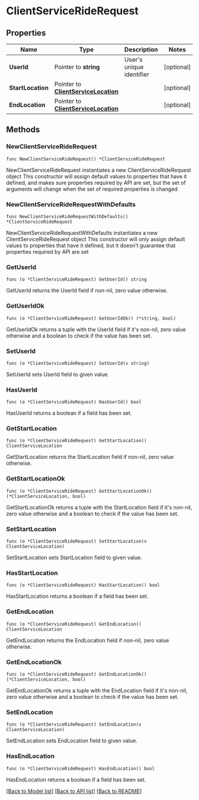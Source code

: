# ClientServiceRideRequest

## Properties

Name | Type | Description | Notes
------------ | ------------- | ------------- | -------------
**UserId** | Pointer to **string** | User&#39;s unique identifier | [optional] 
**StartLocation** | Pointer to [**ClientServiceLocation**](ClientServiceLocation.md) |  | [optional] 
**EndLocation** | Pointer to [**ClientServiceLocation**](ClientServiceLocation.md) |  | [optional] 

## Methods

### NewClientServiceRideRequest

`func NewClientServiceRideRequest() *ClientServiceRideRequest`

NewClientServiceRideRequest instantiates a new ClientServiceRideRequest object
This constructor will assign default values to properties that have it defined,
and makes sure properties required by API are set, but the set of arguments
will change when the set of required properties is changed

### NewClientServiceRideRequestWithDefaults

`func NewClientServiceRideRequestWithDefaults() *ClientServiceRideRequest`

NewClientServiceRideRequestWithDefaults instantiates a new ClientServiceRideRequest object
This constructor will only assign default values to properties that have it defined,
but it doesn't guarantee that properties required by API are set

### GetUserId

`func (o *ClientServiceRideRequest) GetUserId() string`

GetUserId returns the UserId field if non-nil, zero value otherwise.

### GetUserIdOk

`func (o *ClientServiceRideRequest) GetUserIdOk() (*string, bool)`

GetUserIdOk returns a tuple with the UserId field if it's non-nil, zero value otherwise
and a boolean to check if the value has been set.

### SetUserId

`func (o *ClientServiceRideRequest) SetUserId(v string)`

SetUserId sets UserId field to given value.

### HasUserId

`func (o *ClientServiceRideRequest) HasUserId() bool`

HasUserId returns a boolean if a field has been set.

### GetStartLocation

`func (o *ClientServiceRideRequest) GetStartLocation() ClientServiceLocation`

GetStartLocation returns the StartLocation field if non-nil, zero value otherwise.

### GetStartLocationOk

`func (o *ClientServiceRideRequest) GetStartLocationOk() (*ClientServiceLocation, bool)`

GetStartLocationOk returns a tuple with the StartLocation field if it's non-nil, zero value otherwise
and a boolean to check if the value has been set.

### SetStartLocation

`func (o *ClientServiceRideRequest) SetStartLocation(v ClientServiceLocation)`

SetStartLocation sets StartLocation field to given value.

### HasStartLocation

`func (o *ClientServiceRideRequest) HasStartLocation() bool`

HasStartLocation returns a boolean if a field has been set.

### GetEndLocation

`func (o *ClientServiceRideRequest) GetEndLocation() ClientServiceLocation`

GetEndLocation returns the EndLocation field if non-nil, zero value otherwise.

### GetEndLocationOk

`func (o *ClientServiceRideRequest) GetEndLocationOk() (*ClientServiceLocation, bool)`

GetEndLocationOk returns a tuple with the EndLocation field if it's non-nil, zero value otherwise
and a boolean to check if the value has been set.

### SetEndLocation

`func (o *ClientServiceRideRequest) SetEndLocation(v ClientServiceLocation)`

SetEndLocation sets EndLocation field to given value.

### HasEndLocation

`func (o *ClientServiceRideRequest) HasEndLocation() bool`

HasEndLocation returns a boolean if a field has been set.


[[Back to Model list]](../README.md#documentation-for-models) [[Back to API list]](../README.md#documentation-for-api-endpoints) [[Back to README]](../README.md)


